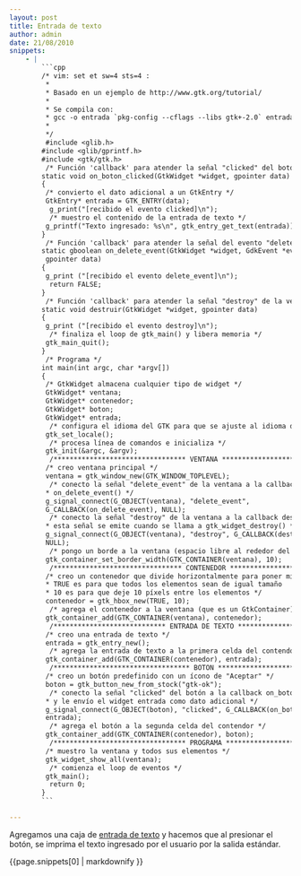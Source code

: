 ```yaml
---
layout: post
title: Entrada de texto
author: admin
date: 21/08/2010
snippets: 
    - |
        ```cpp
        /* vim: set et sw=4 sts=4 :
         *
         * Basado en un ejemplo de http://www.gtk.org/tutorial/
         *
         * Se compila con:
         * gcc -o entrada `pkg-config --cflags --libs gtk+-2.0` entrada.c
         *
         */
         #include <glib.h>
        #include <glib/gprintf.h>
        #include <gtk/gtk.h>
         /* Función 'callback' para atender la señal "clicked" del botón */
        static void on_boton_clicked(GtkWidget *widget, gpointer data)
        {
         /* convierto el dato adicional a un GtkEntry */
         GtkEntry* entrada = GTK_ENTRY(data);
          g_print("[recibido el evento clicked]\n");
          /* muestro el contenido de la entrada de texto */
         g_printf("Texto ingresado: %s\n", gtk_entry_get_text(entrada));
        }
         /* Función 'callback' para atender la señal del evento "delete_event" */
        static gboolean on_delete_event(GtkWidget *widget, GdkEvent *event,
         gpointer data)
        {
         g_print ("[recibido el evento delete_event]\n");
          return FALSE;
        }
         /* Función 'callback' para atender la señal "destroy" de la ventana. */
        static void destruir(GtkWidget *widget, gpointer data)
        {
         g_print ("[recibido el evento destroy]\n");
          /* finaliza el loop de gtk_main() y libera memoria */
         gtk_main_quit();
        }
         /* Programa */
        int main(int argc, char *argv[])
        {
         /* GtkWidget almacena cualquier tipo de widget */
         GtkWidget* ventana;
         GtkWidget* contenedor;
         GtkWidget* boton;
         GtkWidget* entrada;
          /* configura el idioma del GTK para que se ajuste al idioma del usuario */
         gtk_set_locale();
          /* procesa línea de comandos e inicializa */
         gtk_init(&argc, &argv);
          /********************************* VENTANA *******************************/
         /* creo ventana principal */
         ventana = gtk_window_new(GTK_WINDOW_TOPLEVEL);
          /* conecto la señal "delete_event" de la ventana a la callback
         * on_delete_event() */
         g_signal_connect(G_OBJECT(ventana), "delete_event",
         G_CALLBACK(on_delete_event), NULL);
          /* conecto la señal "destroy" de la ventana a la callback destruir()
         * esta señal se emite cuando se llama a gtk_widget_destroy() */
         g_signal_connect(G_OBJECT(ventana), "destroy", G_CALLBACK(destruir),
         NULL);
          /* pongo un borde a la ventana (espacio libre al rededor del borde) */
         gtk_container_set_border_width(GTK_CONTAINER(ventana), 10);
          /******************************** CONTENEDOR *****************************/
         /* creo un contenedor que divide horizontalmente para poner mis widgets
         * TRUE es para que todos los elementos sean de igual tamaño
         * 10 es para que deje 10 píxels entre los elementos */
         contenedor = gtk_hbox_new(TRUE, 10);
          /* agrega el contenedor a la ventana (que es un GtkContainer) */
         gtk_container_add(GTK_CONTAINER(ventana), contenedor);
          /**************************** ENTRADA DE TEXTO ***************************/
         /* creo una entrada de texto */
         entrada = gtk_entry_new();
          /* agrega la entrada de texto a la primera celda del contendor */
         gtk_container_add(GTK_CONTAINER(contenedor), entrada);
          /********************************** BOTON ********************************/
         /* creo un botón predefinido con un ícono de "Aceptar" */
         boton = gtk_button_new_from_stock("gtk-ok");
          /* conecto la señal "clicked" del botón a la callback on_boton_clicked()
         * y le envío el widget entrada como dato adicional */
         g_signal_connect(G_OBJECT(boton), "clicked", G_CALLBACK(on_boton_clicked),
         entrada);
          /* agrega el botón a la segunda celda del contendor */
         gtk_container_add(GTK_CONTAINER(contenedor), boton);
          /********************************* PROGRAMA ******************************/
         /* muestro la ventana y todos sus elementos */
         gtk_widget_show_all(ventana);
          /* comienza el loop de eventos */
         gtk_main();
          return 0;
        }
        ```

---
```

<div class="entry-content">
						<p>Agregamos una caja de 		<a href="http://library.gnome.org/devel/gtk/stable/GtkEntry.html">entrada de texto</a> y hacemos que al presionar el botón, se imprima 	       	el texto ingresado por el usuario por la salida estándar.</p>
<div><div>{{page.snippets[0] | markdownify }}</div></div>
											</div>
